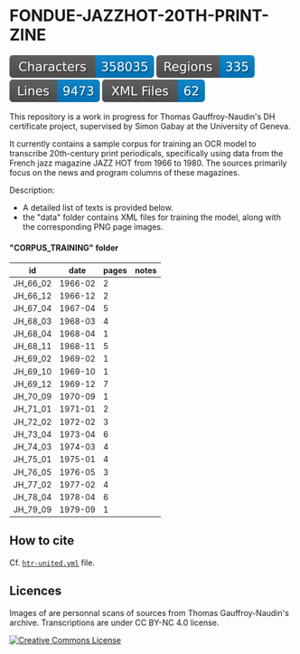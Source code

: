 # FONDUE-JAZZHOT-20TH-PRINT-ZINE


![characters badge](badges/characters.svg) ![regions badge](badges/regions.svg) ![lines badge](badges/lines.svg) ![files badge](badges/files.svg) 

This repository is a work in progress for Thomas Gauffroy-Naudin's DH certificate project, supervised by Simon Gabay at the University of Geneva.

It currently contains a sample corpus for training an OCR model to transcribe 20th-century print periodicals, specifically using data from the French jazz magazine JAZZ HOT from 1966 to 1980. The sources primarily focus on the news and program columns of these magazines.

Description:
- A detailed list of texts is provided below.
- the "data" folder contains XML files for training the model, along with the corresponding PNG page images.

#### "CORPUS_TRAINING" folder

| id        | date     | pages | notes |
|-----------|---------|-------|-------|
| JH_66_02 | 1966-02 |   2   |       |
| JH_66_12 | 1966-12 |   2   |       |
| JH_67_04 | 1967-04 |   5   |       |
| JH_68_03 | 1968-03 |  4    |       |
| JH_68_04 | 1968-04 |  1    |       |
| JH_68_11 | 1968-11 |  5     |       |
| JH_69_02 | 1969-02 |  1     |       |
| JH_69_10 | 1969-10 |  1     |       |
| JH_69_12 | 1969-12 |  7     |       |
| JH_70_09 | 1970-09 |  1     |       |
| JH_71_01 | 1971-01 |  2     |       |
| JH_72_02 | 1972-02 |  3     |       |
| JH_73_04 | 1973-04 |  6     |       |
| JH_74_03 | 1974-03 |  4     |       |
| JH_75_01 | 1975-01 |  4     |       |
| JH_76_05 | 1976-05 |  3     |       |
| JH_77_02 | 1977-02 |  4     |       |
| JH_78_04 | 1978-04 |  6     |       |
| JH_79_09 | 1979-09 |  1     |       |




## How to cite

Cf. [`htr-united.yml`](https://github.com/truckthomas/FONDUE-JAZZHOT-20TH-PRINT-ZINE/blob/main/htr-united.yml) file.


## Licences
 
Images of are personnal scans of sources from Thomas Gauffroy-Naudin's archive.
Transcriptions are under CC BY-NC 4.0 license. 

<a rel="license" href="https://creativecommons.org/licenses/by-nc/4.0/"><img alt="Creative Commons License" style="border-width:0" src="https://upload.wikimedia.org/wikipedia/commons/thumb/d/d3/Cc_by-nc_icon.svg/2880px-Cc_by-nc_icon.svg.png" /></a><br /> 






